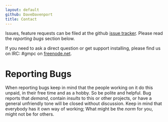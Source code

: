 ```yaml
---
layout: default
github: DaveDavenport
title: Contact
---
```


Issues, feature requests can be filed at the github [issue
tracker](https://github.com/DaveDavenport/rofi/issues). Please read the *reporting bugs* section
below.

If you need to ask a direct question or get support installing, please find us on IRC: #gmpc on
[freenode.net](https://webchat.freenode.net/?channels=#gmpc).


# Reporting Bugs

When reporting bugs keep in mind that the people working on it do this unpaid, in their free time
and as a hobby. So be polite and helpful. Bug reports that *demand*, contain *insults* to this
or other projects, or have a general unfriendly tone will be closed without discussion. Keep in mind
that everybody has it own way of working; What might be the *norm* for you, might not be for others.
